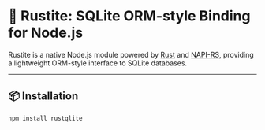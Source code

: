 # 🧱 Rustite: SQLite ORM-style Binding for Node.js

Rustite is a native Node.js module powered by [Rust](https://www.rust-lang.org/) and [NAPI-RS](https://napi.rs/), providing a lightweight ORM-style interface to SQLite databases.

---

## 📦 Installation

```bash
npm install rustqlite
```
